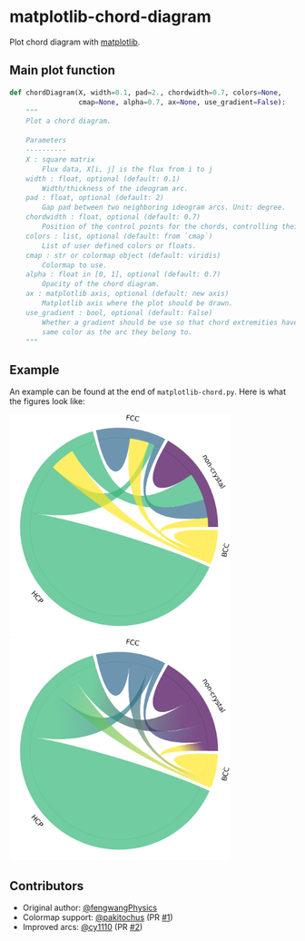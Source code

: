 # matplotlib-chord-diagram

Plot chord diagram with [matplotlib](https://matplotlib.org).


## Main plot function

```python
def chordDiagram(X, width=0.1, pad=2., chordwidth=0.7, colors=None,
                 cmap=None, alpha=0.7, ax=None, use_gradient=False):
    """
    Plot a chord diagram.

    Parameters
    ----------
    X : square matrix
        Flux data, X[i, j] is the flux from i to j
    width : float, optional (default: 0.1)
        Width/thickness of the ideogram arc.
    pad : float, optional (default: 2)
        Gap pad between two neighboring ideogram arcs. Unit: degree.
    chordwidth : float, optional (default: 0.7)
        Position of the control points for the chords, controlling their shape.
    colors : list, optional (default: from `cmap`)
        List of user defined colors or floats.
    cmap : str or colormap object (default: viridis)
        Colormap to use.
    alpha : float in [0, 1], optional (default: 0.7)
        Opacity of the chord diagram.
    ax : matplotlib axis, optional (default: new axis)
        Matplotlib axis where the plot should be drawn.
    use_gradient : bool, optional (default: False)
        Whether a gradient should be use so that chord extremities have the
        same color as the arc they belong to.
    """
```

## Example

An example can be found at the end of `matplotlib-chord.py`.
Here is what the figures look like:

<img src="example.png" width="390"><img src="example_gradient.png" width="390">


## Contributors

* Original author: [@fengwangPhysics](https://github.com/fengwangPhysics)
* Colormap support: [@pakitochus](https://github.com/pakitochus) (PR [#1](https://github.com/Silmathoron/matplotlib-chord-diagram/pull/1))
* Improved arcs: [@cy1110](https://github.com/cy1110) (PR [#2](https://github.com/Silmathoron/matplotlib-chord-diagram/pull/2))

